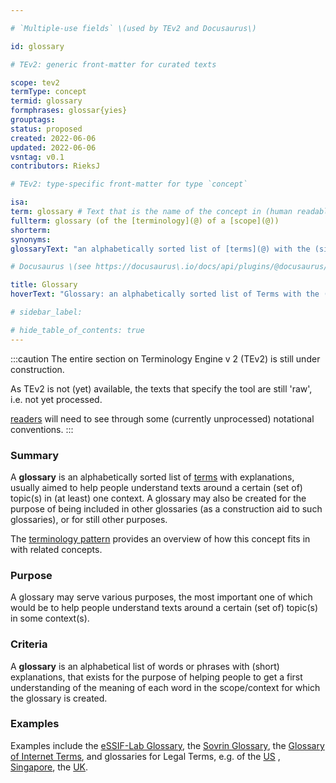 ```yaml
---

# `Multiple-use fields` \(used by TEv2 and Docusaurus\)

id: glossary

# TEv2: generic front-matter for curated texts

scope: tev2
termType: concept
termid: glossary
formphrases: glossar{yies}
grouptags:
status: proposed
created: 2022-06-06
updated: 2022-06-06
vsntag: v0.1
contributors: RieksJ

# TEv2: type-specific front-matter for type `concept`

isa:
term: glossary # Text that is the name of the concept in (human readable) texts.
fullterm: glossary (of the [terminology](@) of a [scope](@))
shorterm:
synonyms:
glossaryText: "an alphabetically sorted list of [terms](@) with the (single) meaning it has in (at least) one context."

# Docusaurus \(see https://docusaurus\.io/docs/api/plugins/@docusaurus/plugin-content-docs#markdown-front-matter\):

title: Glossary
hoverText: "Glossary: an alphabetically sorted list of Terms with the (single) meaning it has in (at least) one context."

# sidebar_label:

# hide_table_of_contents: true
---
```


:::caution
The entire section on Terminology Engine v 2 (TEv2) is still under construction.

As TEv2 is not (yet) available, the texts that specify the tool are still 'raw', i.e. not yet
processed.

[readers](@) will need to see through some (currently unprocessed) notational
conventions.
:::

### Summary

A **glossary** is an alphabetically sorted list of [terms](@) with explanations, usually aimed to
help people understand texts around a certain (set of) topic(s) in (at least) one context. A
glossary may also be created for the purpose of being included in other glossaries (as a
construction aid to such glossaries), or for still other purposes.

The [terminology pattern](pattern-terminology@) provides an overview of how this concept fits in
with related concepts.

### Purpose

A glossary may serve various purposes, the most important one of which would be to help people
understand texts around a certain (set of) topic(s) in some context(s).

### Criteria

A **glossary** is an alphabetical list of words or phrases with (short) explanations, that exists
for the purpose of helping people to get a first understanding of the meaning of each word in the
scope/context for which the glossary is created.

### Examples

Examples include the [eSSIF-Lab Glossary](../essifLab-glossary),
the [Sovrin Glossary](https://sovrin.org/library/glossary/),
the [Glossary of Internet Terms](https://www.internetsociety.org/internet/glossary-internet-terms/),
and glossaries for Legal Terms, e.g. of the [US](https://www.uscourts.gov/glossary)
, [Singapore](https://www.supremecourt.gov.sg/services/self-help-services/glossary-of-terms),
the [UK](https://www.copfs.gov.uk/involved-in-a-case/glossary-of-legal-terms).

